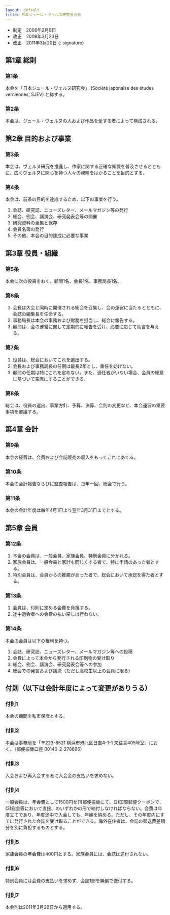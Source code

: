 ```yaml
---
layout: default
title: 日本ジュール・ヴェルヌ研究会会則
---
```

- 制定　2006年2月8日
- 改正　2008年3月23日
- 改正　2011年3月20日
{:.signature}

## 第1章 総則

### 第1条
本会を「日本ジュール・ヴェルヌ研究会」 (Soci&eacute;t&eacute; japonaise des &eacute;tudes verniennes, SJEV) と称する。

### 第2条
本会は、ジュール・ヴェルヌの人および作品を愛する者によって構成される。

## 第2章 目的および事業

### 第3条
本会は、ヴェルヌ研究を推進し、作家に関する正確な知識を普及させるとともに、広くヴェルヌに関心を持つ人々の親睦をはかることを目的とする。

### 第4条
本会は、前条の目的を達成するため、以下の事業を行う。

1. 会誌、研究誌、ニューズレター、メールマガジン等の発行
1. 総会、例会、講演会、研究発表会等の開催
1. 研究資料の蒐集と保存
1. 会員名簿の発行
1. その他、本会の目的達成に必要な事業 

## 第3章 役員・組織

### 第5条
本会に次の役員をおく。顧問1名、会長1名、事務局長1名。

### 第6条
1. 会長は大会と同時に開催される総会を召集し、会の運営に当たるとともに、会誌の編集長を任命する。
1. 事務局長は本会の事務および財務を担当し、総会に報告する。
1. 顧問は、会の運営に関して定期的に報告を受け、必要に応じて助言を与える。

### 第7条
1. 役員は、総会においてこれを選出する。
1. 会長および事務局長の任期は最長2年とし、重任を妨げない。
1. 顧問の任期は特にこれを定めない。また、適任者がいない場合、会員の総意に基づいて空席にすることができる。

### 第8条
総会は、役員の選出、事業方針、予算、決算、会則の変更など、本会運営の重要事項を審議する。

## 第4章 会計
### 第9条
本会の経費は、会費および会誌販売の収入をもってこれにあてる。

### 第10条
本会の会計報告ならびに監査報告は、毎年一回、総会で行う。

### 第11条
本会の会計年度は毎年4月1日より翌年3月31日までとする。

## 第5章 会員

### 第12条
1. 本会の会員は、一般会員、家族会員、特別会員に分かれる。
1. 家族会員は、一般会員と家計を同じくする者で、特に申請のあった者とする。
1. 特別会員は、会員からの推薦があった者で、総会において承認を得た者とする。

### 第13条
1. 会員は、付則に定める会費を負担する。
1. 途中退会者への会費の払い戻しは行わない。

### 第14条
本会の会員は以下の権利を持つ。
1. 会誌、研究誌、ニューズレター、メールマガジン等への投稿
1. 会費によって本会から発行される印刷物の受け取り
1. 総会、例会、講演会、研究発表会等への参加
1. 総会での発言および議決（ただし高校生以上の会員に限る） 

## 付則（以下は会計年度によって変更がありうる）

### 付則1
本会の顧問を私市保彦とする。

### 付則2
本会は事務局を「〒223-8521 横浜市港北区日吉4-1-1 来往舎405号室」におく。（郵便振替口座 00140-2-278696）

### 付則3
入会および再入会する者に入会金の支払いを求めない。

### 付則4
一般会員は、年会費として1500円を(1)郵便振替にて、(2)国際郵便クーポンで、(3)総会等において直接、のいずれかの形で納付しなければならない。会費は年度立てであり、年度途中で入会しても、年額を納める。ただし、その年度内にすでに発行された会誌を受け取ることができる。海外在住者は、会誌の郵送費差額分を別に負担するものとする。

### 付則5
家族会員の年会費は400円とする。家族会員には、会誌は送付されない。

### 付則6
特別会員には会費の支払いを求めず、会誌1部を無償で送付する。

### 付則7
本会則は2011年3月20日から適用する。
